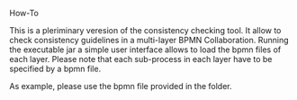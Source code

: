 How-To

This is a pleriminary veresion of the consistency checking tool. It allow to check consistency guidelines in a multi-layer BPMN Collaboration. Running the executable jar a simple user interface allows to load the bpmn files of each layer. Please note that each sub-process in each layer have to be specified by a bpmn file.

As example, please use the bpmn file provided in the folder.
